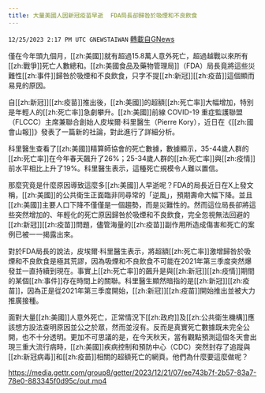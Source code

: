 ```yaml
---
title: 大量美國人因新冠疫苗早逝  FDA局長卻歸咎於吸煙和不良飲食
---
```

`12/25/2023 2:17 PM UTC GNEWSTAIWAN` [轉載自GNews](https://gnews.org/articles/2150045)



僅在今年頭九個月，[[zh:美國]]就有超過15.8萬人意外死亡，超過越戰以來所有[[zh:戰爭]]死亡人數總和。[[zh:美國食品及藥物管理局]]（FDA）局長竟將這些災難性[[zh:事件]]歸咎於吸煙和不良飲食，只字不提[[zh:新冠]][[zh:疫苗]]這個顯而易見的原因。  

自[[zh:新冠]][[zh:疫苗]]推出後，[[zh:美國]]的超額[[zh:死亡率]]大幅增加，特別是年輕人的[[zh:死亡率]]急劇攀升。[[zh:美國]]前線 COVID-19 重症監護聯盟（FLCCC）主席兼聯合創始人皮埃爾·科里醫生（Pierre Kory），近日在《[[zh:國會山報]]》發表了一篇新的社論，對此進行了詳細分析。

  

科里醫生查看了[[zh:美國]]精算師協會的死亡數據，數據顯示，35-44歲人群的[[zh:死亡率]]在今年春天飆升了26%；25-34歲人群的[[zh:死亡率]]與[[zh:疫情]]前水平相比上升了19%。科里醫生表示，這種死亡規模令人難以置信。

  

那麼究竟是什麼原因導致這麼多[[zh:美國]]人早逝呢？FDA的局長近日在X上發文稱，[[zh:美國]]的公共衛生正面臨非同尋常的「逆風」，預期壽命大幅下降。並且[[zh:美國]]主要人口下降不僅僅是一個趨勢，而是災難性的。然而這位局長卻將這些突然增加的、年輕化的死亡原因歸咎於吸煙和不良飲食，完全忽視無法回避的[[zh:新冠]][[zh:疫苗]]問題，儘管海量的[[zh:疫苗]]副作用所造成傷害和死亡的案例已被一一揭露出來。

  

對於FDA局長的說法，皮埃爾·科里醫生表示，將超額[[zh:死亡率]]激增歸咎於吸煙和不良飲食是極其荒謬，因為吸煙和不良飲食不可能在2021年第三季度突然爆發並一直持續到現在。事實上[[zh:死亡率]]的飆升是與[[zh:新冠]][[zh:疫情]]期間的某個[[zh:事件]]存在時間上的關聯。科里醫生顯然暗指的是[[zh:新冠]][[zh:疫苗]]，因為正是從2021年第三季度開始，[[zh:新冠]][[zh:疫苗]]開始推出並被大力推廣接種。

  

面對大量[[zh:美國]]人意外死亡，正常情況下[[zh:政府]]及[[zh:公共衛生機構]]應該想方設法查明原因並公之於眾，然而並沒有。反而是真實死亡數據既未完全公開，也不十分透明。更加不可思議的是，在今天秋天，當有觀點預測這個冬天會出現三重大流行病時，[[zh:美國]]疾病控制和預防中心（CDC）突然封存了追蹤與[[zh:新冠病毒]]和[[zh:疫苗]]相關的超額死亡的網頁。他們為什麼要這麼做呢？


https://media.gettr.com/group8/getter/2023/12/21/07/ee743b7f-2b57-83a7-78e0-883345f0d95c/out.mp4



